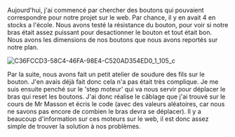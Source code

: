Aujourd'hui, j'ai commencé par chercher des boutons qui pouvaient correspondre pour notre projet sur le web. Par chance, il y en avait 4 en stocks a l'école. Nous avons testé la résistance du bouton, pour voir si notre bras était assez puissant pour desactionner le bouton et tout était bon.
Nous avons les dimensions de nos boutons que nous avons reportés sur notre plan.

![C36FCCD3-58C4-46FA-98E4-C520AD354ED0_1_105_c](https://user-images.githubusercontent.com/120423952/213514489-897b5925-fa9f-4944-94aa-b66add6dace9.jpeg)

Par la suite, nous avons fait un petit atelier de soudure des fils sur le bouton. J'en avais déjà fait donc cela n'a pas était très complique.
Je me suis ensuite penché sur le 'step moteur' qui va nous servir pour déplacer le bras qui reset les boutons. J'ai donc réalise le câblage que j'ai trouvé sur le cours de Mr Masson et écris le code (avec des valeurs aléatoires, car nous ne savons pas encore de combien le bras devra se déplacer). Il y a beaucoup d'information sur ces moteurs sur le web, il est donc assez simple de trouver la solution à nos problèmes.
